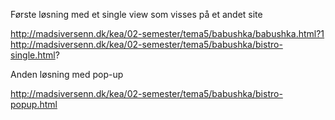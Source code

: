 
Første løsning med et single view som visses på et andet site

http://madsiversenn.dk/kea/02-semester/tema5/babushka/babushka.html?1
http://madsiversenn.dk/kea/02-semester/tema5/babushka/bistro-single.html?

Anden løsning med pop-up

http://madsiversenn.dk/kea/02-semester/tema5/babushka/bistro-popup.html
